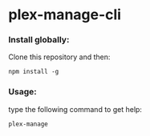 # plex-manage-cli


### Install globally:
Clone this repository and then:

```
npm install -g
```

### Usage:
type the following command to get help:
```
plex-manage
```